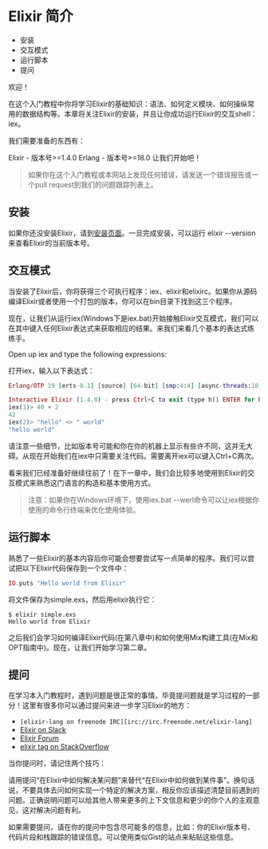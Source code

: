 # Elixir 简介

* 安装
* 交互模式
* 运行脚本
* 提问

欢迎！

在这个入门教程中你将学习Elixir的基础知识：语法、如何定义模块、如何操纵常用的数据结构等。本章将关注Elixir的安装，并且让你成功运行Elixir的交互shell：iex。

我们需要准备的东西有：

Elixir - 版本号>=1.4.0
Erlang - 版本号>=18.0
让我们开始吧！

> 如果你在这个入门教程或本网站上发现任何错误，请发送一个错误报告或一个pull request到我们的问题跟踪列表上。

## 安装

如果你还没安装Elixir，请到[安装页面](http://elixir-lang.org/install.html)。一旦完成安装，可以运行 elixir --version 来查看Elixir的当前版本号。

## 交互模式

当安装了Elixir后，你将获得三个可执行程序：iex、elixir和elixirc。如果你从源码编译Elixir或者使用一个打包的版本，你可以在bin目录下找到这三个程序。

现在，让我们从运行iex(Windows下是iex.bat)开始接触Elixir交互模式，我们可以在其中键入任何Elixir表达式来获取相应的结果。来我们来看几个基本的表达式练练手。

Open up iex and type the following expressions:

打开iex，输入以下表达式：

```elixir
Erlang/OTP 19 [erts-8.1] [source] [64-bit] [smp:4:4] [async-threads:10] [hipe] [kernel-poll:false] [dtrace]

Interactive Elixir (1.4.0) - press Ctrl+C to exit (type h() ENTER for help)
iex(1)> 40 + 2
42
iex(2)> "hello" <> " world"
"hello world"
```

请注意一些细节，比如版本号可能和你在你的机器上显示有些许不同，这并无大碍。从现在开始我们在iex中只需要关注代码。需要离开iex可以键入Ctrl+C两次。

看来我们已经准备好继续往前了！在下一章中，我们会比较多地使用到Elixir的交互模式来熟悉这门语言的构造和基本使用方式。

> 注意：如果你在Windows环境下，使用iex.bat --werl命令可以让iex根据你使用的命令行终端来优化使用体验。

## 运行脚本

熟悉了一些Elixir的基本内容后你可能会想要尝试写一点简单的程序。我们可以尝试把以下Elixir代码保存到一个文件中：

```elixir
IO.puts "Hello world from Elixir"
```

将文件保存为simple.exs，然后用elixir执行它：

```shell
$ elixir simple.exs
Hello world from Elixir
```

之后我们会学习如何编译Elixir代码(在第八章中)和如何使用Mix构建工具(在Mix和OPT指南中)。现在，让我们开始学习第二章。

## 提问

在学习本入门教程时，遇到问题是很正常的事情，毕竟提问题就是学习过程的一部分！这里有很多你可以通过提问来进一步学习Elixir的地方：

* `[elixir-lang on freenode IRC][irc://irc.freenode.net/elixir-lang]`
* [Elixir on Slack](https://elixir-slackin.herokuapp.com/)
* [Elixir Forum](http://elixirforum.com/)
* [elixir tag on StackOverflow](https://stackoverflow.com/questions/tagged/elixir)

当你提问时，请记住两个技巧：

请用提问“在Elixir中如何解决某问题”来替代“在Elixir中如何做到某件事”。换句话说，不要具体去问如何实现一个特定的解决方案，相反你应该描述清楚目前遇到的问题。正确说明问题可以给其他人带来更多的上下文信息和更少的你个人的主观意见，这对解决问题有利。

如果需要提问，请在你的提问中包含尽可能多的信息，比如：你的Elixir版本号、代码片段和栈跟踪的错误信息。可以使用类似Gist的站点来粘贴这些信息。
